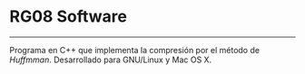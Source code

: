# RG08 Software #


---


Programa en C++ que implementa la compresión por el método de _Huffmman_. Desarrollado para GNU/Linux y Mac OS X.
